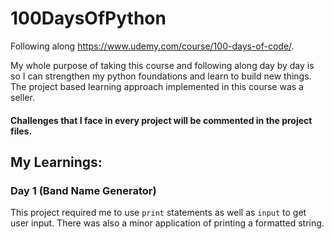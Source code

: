 # 100DaysOfPython

Following along https://www.udemy.com/course/100-days-of-code/.

My whole purpose of taking this course and following along day by day is so I can strengthen
my python foundations and learn to build new things. 
The project based learning approach implemented in this course was a seller.

#### Challenges that I face in every project will be commented in the project files.

## My Learnings:

### Day 1 (Band Name Generator)
This project required me to use `print` statements as well as `input` to get user input. There was also a minor application of printing a formatted string.
